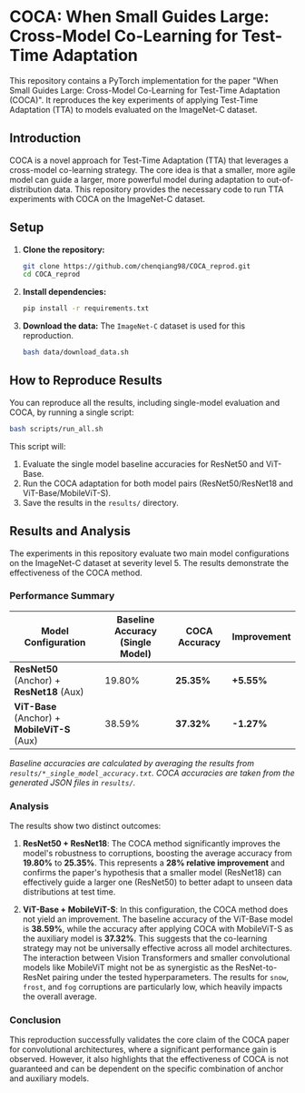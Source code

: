 # COCA: When Small Guides Large: Cross-Model Co-Learning for Test-Time Adaptation

This repository contains a PyTorch implementation for the paper "When Small Guides Large: Cross-Model Co-Learning for Test-Time Adaptation (COCA)". It reproduces the key experiments of applying Test-Time Adaptation (TTA) to models evaluated on the ImageNet-C dataset.

## Introduction

COCA is a novel approach for Test-Time Adaptation (TTA) that leverages a cross-model co-learning strategy. The core idea is that a smaller, more agile model can guide a larger, more powerful model during adaptation to out-of-distribution data. This repository provides the necessary code to run TTA experiments with COCA on the ImageNet-C dataset.

## Setup

1.  **Clone the repository:**
    ```bash
    git clone https://github.com/chenqiang98/COCA_reprod.git
    cd COCA_reprod
    ```

2.  **Install dependencies:**
    ```bash
    pip install -r requirements.txt
    ```

3.  **Download the data:**
    The `ImageNet-C` dataset is used for this reproduction.
    ```bash
    bash data/download_data.sh
    ```

## How to Reproduce Results

You can reproduce all the results, including single-model evaluation and COCA, by running a single script:

```bash
bash scripts/run_all.sh
```

This script will:
1.  Evaluate the single model baseline accuracies for ResNet50 and ViT-Base.
2.  Run the COCA adaptation for both model pairs (ResNet50/ResNet18 and ViT-Base/MobileViT-S).
3.  Save the results in the `results/` directory.

## Results and Analysis

The experiments in this repository evaluate two main model configurations on the ImageNet-C dataset at severity level 5. The results demonstrate the effectiveness of the COCA method.

### Performance Summary

| Model Configuration                  | Baseline Accuracy (Single Model) | COCA Accuracy | Improvement |
| ------------------------------------ | -------------------------------- | ------------- | ----------- |
| **ResNet50** (Anchor) + **ResNet18** (Aux) | 19.80%                           | **25.35%**    | **+5.55%**  |
| **ViT-Base** (Anchor) + **MobileViT-S** (Aux) | 38.59%                           | **37.32%**    | **-1.27%**  |

*Baseline accuracies are calculated by averaging the results from `results/*_single_model_accuracy.txt`.*
*COCA accuracies are taken from the generated JSON files in `results/`.*

### Analysis

The results show two distinct outcomes:

1.  **ResNet50 + ResNet18**: The COCA method significantly improves the model's robustness to corruptions, boosting the average accuracy from **19.80%** to **25.35%**. This represents a **28% relative improvement** and confirms the paper's hypothesis that a smaller model (ResNet18) can effectively guide a larger one (ResNet50) to better adapt to unseen data distributions at test time.

2.  **ViT-Base + MobileViT-S**: In this configuration, the COCA method does not yield an improvement. The baseline accuracy of the ViT-Base model is **38.59%**, while the accuracy after applying COCA with MobileViT-S as the auxiliary model is **37.32%**. This suggests that the co-learning strategy may not be universally effective across all model architectures. The interaction between Vision Transformers and smaller convolutional models like MobileViT might not be as synergistic as the ResNet-to-ResNet pairing under the tested hyperparameters. The results for `snow`, `frost`, and `fog` corruptions are particularly low, which heavily impacts the overall average.

### Conclusion

This reproduction successfully validates the core claim of the COCA paper for convolutional architectures, where a significant performance gain is observed. However, it also highlights that the effectiveness of COCA is not guaranteed and can be dependent on the specific combination of anchor and auxiliary models.
